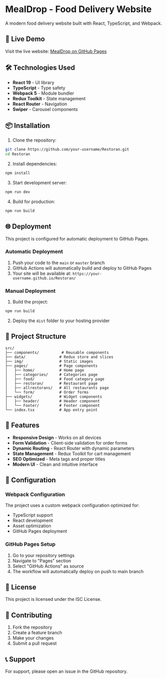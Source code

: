# MealDrop - Food Delivery Website

A modern food delivery website built with React, TypeScript, and Webpack.

## 🚀 Live Demo

Visit the live website: [MealDrop on GitHub Pages](https://your-username.github.io/Restoran/)

## 🛠️ Technologies Used

- **React 19** - UI library
- **TypeScript** - Type safety
- **Webpack 5** - Module bundler
- **Redux Toolkit** - State management
- **React Router** - Navigation
- **Swiper** - Carousel components

## 📦 Installation

1. Clone the repository:
```bash
git clone https://github.com/your-username/Restoran.git
cd Restoran
```

2. Install dependencies:
```bash
npm install
```

3. Start development server:
```bash
npm run dev
```

4. Build for production:
```bash
npm run build
```

## 🌐 Deployment

This project is configured for automatic deployment to GitHub Pages.

### Automatic Deployment

1. Push your code to the `main` or `master` branch
2. GitHub Actions will automatically build and deploy to GitHub Pages
3. Your site will be available at: `https://your-username.github.io/Restoran/`

### Manual Deployment

1. Build the project:
```bash
npm run build
```

2. Deploy the `dist` folder to your hosting provider

## 📁 Project Structure

```
src/
├── components/          # Reusable components
├── data/               # Redux store and slices
├── img/                # Static images
├── pages/              # Page components
│   ├── home/           # Home page
│   ├── categories/     # Categories page
│   ├── food/           # Food category page
│   ├── restoran/       # Restaurant page
│   ├── allrestorans/   # All restaurants page
│   └── form/           # Order forms
├── widgets/            # Widget components
│   ├── header/         # Header component
│   └── Footer/         # Footer component
└── index.tsx           # App entry point
```

## 🎨 Features

- **Responsive Design** - Works on all devices
- **Form Validation** - Client-side validation for order forms
- **Dynamic Routing** - React Router with dynamic parameters
- **State Management** - Redux Toolkit for cart management
- **SEO Optimized** - Meta tags and proper titles
- **Modern UI** - Clean and intuitive interface

## 🔧 Configuration

### Webpack Configuration

The project uses a custom webpack configuration optimized for:
- TypeScript support
- React development
- Asset optimization
- GitHub Pages deployment

### GitHub Pages Setup

1. Go to your repository settings
2. Navigate to "Pages" section
3. Select "GitHub Actions" as source
4. The workflow will automatically deploy on push to main branch

## 📝 License

This project is licensed under the ISC License.

## 🤝 Contributing

1. Fork the repository
2. Create a feature branch
3. Make your changes
4. Submit a pull request

## 📞 Support

For support, please open an issue in the GitHub repository. 